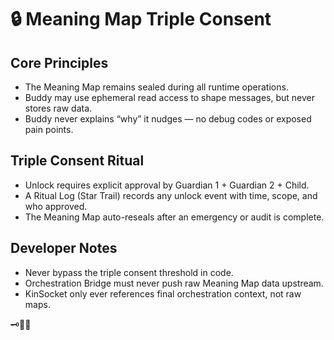 # 🔒 Meaning Map Triple Consent

## Core Principles
- The Meaning Map remains sealed during all runtime operations.
- Buddy may use ephemeral read access to shape messages, but never stores raw data.
- Buddy never explains “why” it nudges — no debug codes or exposed pain points.

## Triple Consent Ritual
- Unlock requires explicit approval by Guardian 1 + Guardian 2 + Child.
- A Ritual Log (Star Trail) records any unlock event with time, scope, and who approved.
- The Meaning Map auto-reseals after an emergency or audit is complete.

## Developer Notes
- Never bypass the triple consent threshold in code.
- Orchestration Bridge must never push raw Meaning Map data upstream.
- KinSocket only ever references final orchestration context, not raw maps.

🗝️🌙✨
